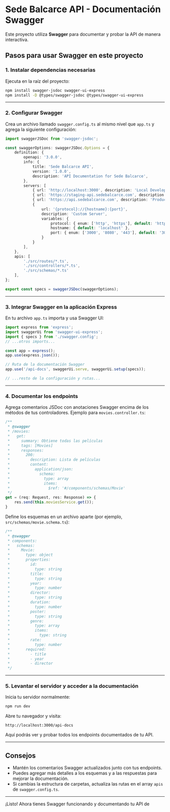 # Sede Balcarce API - Documentación Swagger

Este proyecto utiliza **Swagger** para documentar y probar la API de manera interactiva.

## Pasos para usar Swagger en este proyecto

### 1. Instalar dependencias necesarias

Ejecuta en la raíz del proyecto:

```bash
npm install swagger-jsdoc swagger-ui-express
npm install -D @types/swagger-jsdoc @types/swagger-ui-express
```

---

### 2. Configurar Swagger

Crea un archivo llamado `swagger.config.ts` al mismo nivel que `app.ts` y agrega la siguiente configuración:

```typescript
import swaggerJSDoc from 'swagger-jsdoc';

const swaggerOptions: swaggerJSDoc.Options = {
    definition: {
        openapi: '3.0.0',
        info: {
            title: 'Sede Balcarce API',
            version: '1.0.0',
            description: 'API Documentation for Sede Balcarce',
        },
        servers: [
            { url: 'http://localhost:3000', description: 'Local Development Server' },
            { url: 'https://staging-api.sedebalcarce.com', description: 'Staging Server' },
            { url: 'https://api.sedebalcarce.com', description: 'Production Server' },
            {
                url: '{protocol}://{hostname}:{port}',
                description: 'Custom Server',
                variables: {
                    protocol: { enum: ['http', 'https'], default: 'http' },
                    hostname: { default: 'localhost' },
                    port: { enum: ['3000', '8080', '443'], default: '3000' }
                }
            }
        ],
    },
    apis: [
        './src/routes/*.ts', 
        './src/controllers/*.ts',
        './src/schemas/*.ts'
    ],
};

export const specs = swaggerJSDoc(swaggerOptions);
```

---

### 3. Integrar Swagger en la aplicación Express

En tu archivo `app.ts` importa y usa Swagger UI:

```typescript
import express from 'express';
import swaggerUi from 'swagger-ui-express';
import { specs } from './swagger.config';
// ...otros imports...

const app = express();
app.use(express.json());

// Ruta de la documentación Swagger
app.use('/api-docs', swaggerUi.serve, swaggerUi.setup(specs));

// ...resto de la configuración y rutas...
```

---

### 4. Documentar los endpoints

Agrega comentarios JSDoc con anotaciones Swagger encima de los métodos de tus controladores. Ejemplo para `movies.controller.ts`:

```typescript
/**
 * @swagger
 * /movies:
 *   get:
 *     summary: Obtiene todas las películas
 *     tags: [Movies]
 *     responses:
 *       200:
 *         description: Lista de películas
 *         content:
 *           application/json:
 *             schema:
 *               type: array
 *               items:
 *                 $ref: '#/components/schemas/Movie'
 */
get = (req: Request, res: Response) => {
    res.send(this.moviesService.get());
}
```

Define los esquemas en un archivo aparte (por ejemplo, `src/schemas/movie.schema.ts`):

```typescript
/**
 * @swagger
 * components:
 *   schemas:
 *     Movie:
 *       type: object
 *       properties:
 *         id:
 *           type: string
 *         title:
 *           type: string
 *         year:
 *           type: number
 *         director:
 *           type: string
 *         duration:
 *           type: number
 *         poster:
 *           type: string
 *         genre:
 *           type: array
 *           items:
 *             type: string
 *         rate:
 *           type: number
 *       required:
 *         - title
 *         - year
 *         - director
 */
```

---

### 5. Levantar el servidor y acceder a la documentación

Inicia tu servidor normalmente:

```bash
npm run dev
```

Abre tu navegador y visita:

```
http://localhost:3000/api-docs
```

Aquí podrás ver y probar todos los endpoints documentados de tu API.

---

## Consejos

- Mantén los comentarios Swagger actualizados junto con tus endpoints.
- Puedes agregar más detalles a los esquemas y a las respuestas para mejorar la documentación.
- Si cambias la estructura de carpetas, actualiza las rutas en el array `apis` de `swagger.config.ts`.

---

¡Listo! Ahora tienes Swagger funcionando y documentando tu API de